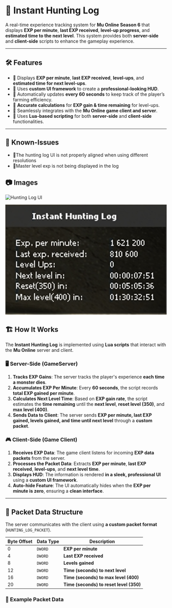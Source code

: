 # 📜 Instant Hunting Log

A real-time experience tracking system for **Mu Online Season 6** that displays **EXP per minute**, **last EXP received**, **level-up progress**, and **estimated time to the next level**. This system provides both **server-side** and **client-side** scripts to enhance the gameplay experience.

---

## 🛠 Features

- 🔹 Displays **EXP per minute**, **last EXP received**, **level-ups**, and **estimated time for next level-ups**.
- 🔹 Uses **custom UI framework** to create a **professional-looking HUD**.
- 🔹 Automatically updates **every 60 seconds** to keep track of the player’s farming efficiency.
- 🔹 **Accurate calculations** for **EXP gain & time remaining** for level-ups.
- 🔹 Seamlessly integrates with the **Mu Online game client and server**.
- 🔹 Uses **Lua-based scripting** for both **server-side** and **client-side** functionalities.

---

## 🚩 Known-Issues
- 🔹The hunting log UI is not properly aligned when using different resolutions
- 🔹Master level exp is not being displayed in the log

## 📷 Images
![Hunting Log UI](assets/images/huntinglog-2.png)

![EXP Tracking](assets/images/huntinglog.png)


## 🏗 How It Works

The **Instant Hunting Log** is implemented using **Lua scripts** that interact with the **Mu Online** server and client.

### 🖥 Server-Side (GameServer)

1. **Tracks EXP Gains**: The server tracks the player's experience **each time a monster dies**.
2. **Accumulates EXP Per Minute**: Every **60 seconds**, the script records **total EXP gained per minute**.
3. **Calculates Next Level Time**: Based on **EXP gain rate**, the script estimates the **time remaining** until the **next level**, **reset level (350)**, and **max level (400)**.
4. **Sends Data to Client**: The server sends **EXP per minute, last EXP gained, levels gained, and time until next level** through a **custom packet**.

### 🎮 Client-Side (Game Client)

1. **Receives EXP Data**: The game client listens for incoming **EXP data packets** from the server.
2. **Processes the Packet Data**: Extracts **EXP per minute**, **last EXP received**, **level-ups**, and **next level time**.
3. **Displays HUD**: The information is rendered **in a sleek, professional UI** using a **custom UI framework**.
4. **Auto-hide Feature**: The UI automatically hides when the **EXP per minute is zero**, ensuring a **clean interface**.

---

## 📡 Packet Data Structure

The server communicates with the client using **a custom packet format** (`HUNTING_LOG_PACKET`).

| **Byte Offset** | **Data Type** | **Description** |
|---------------|------------|----------------|
| 0  | `DWORD` | **EXP per minute** |
| 4  | `DWORD` | **Last EXP received** |
| 8  | `DWORD` | **Levels gained** |
| 12 | `DWORD` | **Time (seconds) to next level** |
| 16 | `DWORD` | **Time (seconds) to max level (400)** |
| 20 | `DWORD` | **Time (seconds) to reset level (350)** |

### 🔹 Example Packet Data

